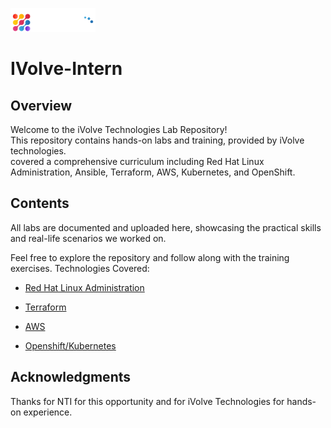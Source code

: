 ![image](https://github.com/OmarElshrief/IVolve-Intern/blob/main/ivolve.png)  

# IVolve-Intern

## Overview

Welcome to the iVolve Technologies Lab Repository!  
This repository contains hands-on labs and training, provided by iVolve technologies.  
covered a comprehensive curriculum including Red Hat Linux Administration, Ansible, Terraform, AWS, Kubernetes, and OpenShift.  

## Contents

All labs are documented and uploaded here, showcasing the practical skills and real-life scenarios we worked on.    
  
Feel free to explore the repository and follow along with the training exercises. Technologies Covered:  
- [Red Hat Linux Administration](https://github.com/OmarElshrief/IVolve-Intern/tree/main/linux)

- [Terraform](https://github.com/OmarElshrief/IVolve-Intern/tree/main/terraform)
  
- [AWS](https://github.com/OmarElshrief/IVolve-Intern/tree/main/AWS)
    
- [Openshift/Kubernetes](https://github.com/OmarElshrief/IVolve-Intern/tree/main/OpenShift-Kubenetes)
  
## Acknowledgments  

Thanks for NTI for this opportunity and for iVolve Technologies for hands-on experience.  
